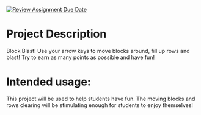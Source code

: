 [![Review Assignment Due Date](https://classroom.github.com/assets/deadline-readme-button-22041afd0340ce965d47ae6ef1cefeee28c7c493a6346c4f15d667ab976d596c.svg)](https://classroom.github.com/a/YxXKqIeT)
# Project Description

Block Blast! Use your arrow keys to move blocks around, fill up rows and blast! Try to earn as many points as possible and have fun!

# Intended usage:

This project will be used to help students have fun. The moving blocks and rows clearing will be stimulating enough for students to enjoy themselves!

  
